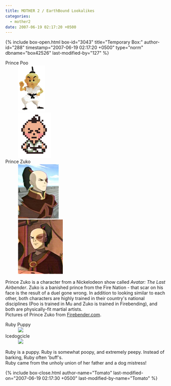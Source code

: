 ```yaml
---
title: MOTHER 2 / EarthBound Lookalikes
categories:
  - mother2
date: 2007-06-19 02:17:20 +0500
---
```

{% include box-open.html box-id="3043" title="Temporary Box:" author-id="288" timestamp="2007-06-19 02:17:20 +0500" type="norm" dbname="box42526" last-modified-by="127" %}
<div class="lookalike">
	<dl>
		<dt>Prince Poo</dt>
		<dd><img src="claypoo.png" width="84" height="143" border="0" /></dd>
		<dd><img src="poosit.png" /></dd>
		<dt>Prince Zuko</dt>
		<dd><a href="zuko2.jpg"><img src="zuko2.jpg" width="127" height="170" border="0" /></a></dd>
		<dd><a href="zuko1.jpg"><img src="zuko1.jpg" width="140" height="170" border="0" /></a></dd>
	</dl>
	<p>
		Prince Zuko is a character from a Nickelodeon show called <i>Avatar: The Last Airbender</i>.  Zuko is a banished prince from the Fire Nation - that scar on his face is the result of a duel gone wrong. In addition to looking similar to each other, both characters are highly trained in their country's national disciplines (Poo is trained in Mu and Zuko is trained in Firebending), and both are physically-fit martial artists.
		<br />
		<span class="credit">Pictures of Prince Zuko from <a href="http://firebender.com">Firebender.com</a>.</span>
	</p>
</div>

<div class="lookalike">
	<dl>
		<dt>Ruby Puppy</dt>
		<dd><img src="http://static.flickr.com/49/112481942_4ffd3a9c60_m.jpg" /></dd>
		<dt>Icedogcicle</dt>
		<dd><img src="http://starmen.net/mother3/mother3world/images/m_03.gif" /></dd>
	</dl>
	<p>
		Ruby is a puppy. Ruby is somewhat poopy, and extremely peepy. Instead of barking, Ruby often 'buff's.
		<br />
		<span class="credit">Ruby came from the unholy union of her father and a dog mistress!</span>
	</p>
</div>

{% include box-close.html author-name="Tomato" last-modified-on="2007-06-19 02:17:30 +0500" last-modified-by-name="Tomato" %}
